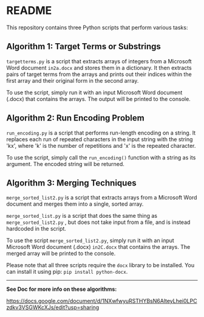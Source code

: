 # README

This repository contains three Python scripts that perform various tasks:

## Algorithm 1: Target Terms or Substrings

`targetterms.py` is a script that extracts arrays of integers from a Microsoft Word document `in2a.docx` and stores them in a dictionary. It then extracts pairs of target terms from the arrays and prints out their indices within the first array and their original form in the second array.

To use the script, simply run it with an input Microsoft Word document (.docx) that contains the arrays. The output will be printed to the console.

## Algorithm 2: Run Encoding Problem

`run_encoding.py` is a script that performs run-length encoding on a string. It replaces each run of repeated characters in the input string with the string 'kx', where 'k' is the number of repetitions and 'x' is the repeated character.

To use the script, simply call the `run_encoding()` function with a string as its argument. The encoded string will be returned.

## Algorithm 3: Merging Techniques

`merge_sorted_list2.py` is a script that extracts arrays from a Microsoft Word document and merges them into a single, sorted array.

`merge_sorted_list.py` is a script that does the same thing as `merge_sorted_list2.py` , but does not take input from a file, and is instead hardcoded in the script.

To use the script `merge_sorted_list2.py`, simply run it with an input Microsoft Word document (.docx) `in2C.docx` that contains the arrays. The merged array will be printed to the console.

Please note that all three scripts require the `docx` library to be installed. You can install it using pip: `pip install python-docx`.

---

**See Doc for more info on these algorithms:**

https://docs.google.com/document/d/1NXwfwyuRSTHYBsN6AlteyLhei0LPCzdkv3VSGWKcXJs/edit?usp=sharing
